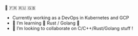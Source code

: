 👋 :fr: :ru: :uk:
<!-- - 🔭 I’m currently working on my Life ✨ -->
- Currently working as a DevOps in Kubernetes and GCP
- 🌱 I’m learning :crab: Rust / Golang :beaver:
- 👯 I’m looking to collaborate on C/C++/Rust/Golang stuff !

<!-- [![SidoShiro's github stats](https://github-readme-stats.vercel.app/api?username=SidoShiro&show_icons=true&theme=gruvbox)](https://github.com/SidoShiro) -->

<!-- ![Profile views](https://gpvc.arturio.dev/SidoShiro) -->

<!--
**SidoShiro/SidoShiro** is a ✨ _special_ ✨ repository because its `README.md` (this file) appears on your GitHub profile.

Here are some ideas to get you started:

- 🔭 I’m currently working on y Life :)
- 🌱 I’m currently learning PyTorch/React/Crsytal
- 👯 I’m looking to collaborate on C stuff !
- 🤔 I’m looking for help with ...
- 💬 Ask me about ...
- 📫 How to reach me: ...
- 😄 Pronouns: ...
- ⚡ Fun fact: ...
-->
